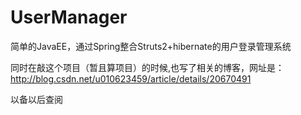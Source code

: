 UserManager
===========

简单的JavaEE，通过Spring整合Struts2+hibernate的用户登录管理系统

同时在敲这个项目（暂且算项目）的时候,也写了相关的博客，网址是：http://blog.csdn.net/u010623459/article/details/20670491

以备以后查阅
